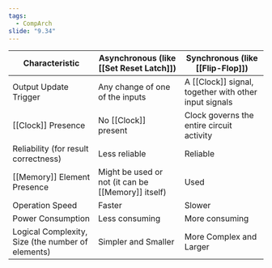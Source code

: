 ```yaml
---
tags:
  - CompArch
slide: "9.34"
---
```

| Characteristic                                    | Asynchronous      (like [[Set Reset Latch]])                   | Synchronous       (like [[Flip-Flop]])                             |
| ------------------------------------------------- | -------------------------------------------------- | ----------------------------------------------------- |
| Output Update Trigger                             | Any change of one of the inputs                    | A [[Clock]] signal, together with other input signals |
| [[Clock]] Presence                                | No [[Clock]] present                               | Clock governs the entire circuit activity             |
| Reliability (for result correctness)              | Less reliable                                      | Reliable                                              |
| [[Memory]] Element Presence                       | Might be used or not (it can be [[Memory]] itself) | Used                                                  |
| Operation Speed                                   | Faster                                             | Slower                                                |
| Power Consumption                                 | Less consuming                                     | More consuming                                        |
| Logical Complexity, Size (the number of elements) | Simpler and Smaller                                | More Complex and Larger                                                      |
